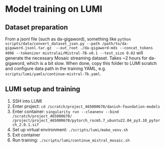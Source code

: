 # Model training on LUMI

## Dataset preparation
From a jsonl file (such as da-gigaword), something like `python scripts/data/convert_dataset_json.py --path /path/to/da-gigaword.jsonl.tar.gz  --out_root ./da-gigaword-mds --concat_tokens 4096 --tokenizer mistralai/Mistral-7B-v0.1 --test_size 0.02` will generate the necessary Mosaic streaming dataset. Takes ~2 hours for da-gigaword, which is a bit slow. When done, copy this folder to LUMI scratch and configure data path in the training YAML, e.g. `scripts/lumi/yamls/continue-mistral-7b.yaml`.

## LUMI setup and training
1. SSH into LUMI
3. Enter project: `cd /scratch/project_465000670/danish-foundation-models`
2. Enter container: `singularity run --cleanenv --bind /scratch/project_465000670/ /project/project_465000670/pytorch_rocm5.7_ubuntu22.04_py3.10_pytorch_2.0.1.sif`
5. Set up virtual environment: `./scripts/lumi/make_venv.sh`
6. Exit container
7. Run training: `./scripts/lumi/continue_mistral_mosaic.sh`

